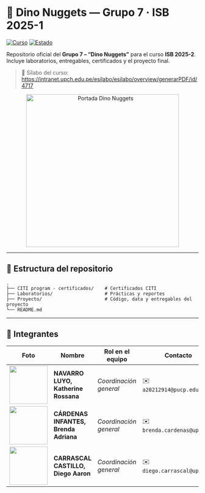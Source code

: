 # 🦖 Dino Nuggets — Grupo 7 · ISB 2025-1
<!--Sintaxis de un badge en Markdown:[![TEXTO-ALT](URL-DE-LA-IMAGEN)](URL-DEL-ENLACE)
- TEXTO-ALT: se muestra si la imagen no carga
- URL-DE-LA-IMAGEN: Dirección URL de la imagen del badge
- URL-DEL-ENLACE: A dónde lleva el badge al hacer clic (página web, archivo o `#` para nada).-->

[![Curso](https://img.shields.io/badge/Curso-ISB_2025--2-1e90ff)](#)
[![Estado](https://img.shields.io/badge/Estado-En_proceso-yellow)](#)

Repositorio oficial del **Grupo 7 – “Dino Nuggets”** para el curso **ISB 2025-2**.  
Incluye laboratorios, entregables, certificados y el proyecto final.

> 📄 Sílabo del curso: <https://intranet.upch.edu.pe/esilabo/esilabo/overview/generarPDF/id/4717>

<p align="center">
  <img src="Imágenes/Portada.gif" alt="Portada Dino Nuggets" width="400"/>
</p>

<!-- separador horizontal grueso -->
---

## 📁 Estructura del repositorio
<!-- Lo que esté dentro de las comillas se va a ver como si fuera código -->
```
.
├── CITI program - certificados/    # Certificados CITI
├── Laboratorios/                   # Prácticas y reportes
├── Proyecto/                       # Código, data y entregables del proyecto
└── README.md
```
---

## 👥 Integrantes
<!-- Sube las fotos a `assets/members/` con formato `nombre-apellido.jpg` y reemplaza las rutas en la tabla. Tamaño sugerido: 320×320 px. -->
| Foto | Nombre | Rol en el equipo | Contacto |
|---|---|---|---|
| <img src="Imágenes/Katherine-foto.png" width="100" /> | **NAVARRO LUYO, Katherine Rossana** | <em> Coordinación general </em> | ✉️ `a20212914@pucp.edu.pe` |
| <img src="Imágenes/Brenda-foto.jpg" width="100" /> | **CÁRDENAS INFANTES, Brenda Adriana** | <em> Coordinación general </em> | ✉️ `brenda.cardenas@upch.pe`|
| <img src="Imágenes/Diego-foto.png" width="100" /> | **CARRASCAL CASTILLO, Diego Aaron** | <em> Coordinación general </em> | ✉️ `diego.carrascal@upch.pe`|

<!-- 🖼️ **Cómo agregar fotos:** crea la carpeta `assets/members/`, sube las imágenes y confirma con un _commit_. GitHub mostrará la imagen automáticamente.  -->

